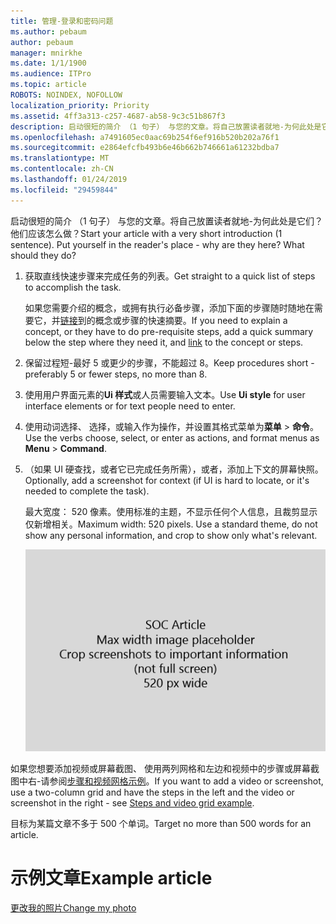 ```yaml
---
title: 管理-登录和密码问题
ms.author: pebaum
author: pebaum
manager: mnirkhe
ms.date: 1/1/1900
ms.audience: ITPro
ms.topic: article
ROBOTS: NOINDEX, NOFOLLOW
localization_priority: Priority
ms.assetid: 4ff3a313-c257-4687-ab58-9c3c51b867f3
description: 启动很短的简介 （1 句子） 与您的文章。将自己放置读者就地-为何此处是它们？他们应该怎么做？
ms.openlocfilehash: a7491605ec0aac69b254f6ef916b520b202a76f1
ms.sourcegitcommit: e2864efcfb493b6e46b662b746661a61232bdba7
ms.translationtype: MT
ms.contentlocale: zh-CN
ms.lasthandoff: 01/24/2019
ms.locfileid: "29459844"
---
```

<span data-ttu-id="6e1fa-p102">启动很短的简介 （1 句子） 与您的文章。将自己放置读者就地-为何此处是它们？他们应该怎么做？</span><span class="sxs-lookup"><span data-stu-id="6e1fa-p102">Start your article with a very short introduction (1 sentence). Put yourself in the reader's place - why are they here? What should they do?</span></span> 
  
1. <span data-ttu-id="6e1fa-108">获取直线快速步骤来完成任务的列表。</span><span class="sxs-lookup"><span data-stu-id="6e1fa-108">Get straight to a quick list of steps to accomplish the task.</span></span>
    
    <span data-ttu-id="6e1fa-109">如果您需要介绍的概念，或拥有执行必备步骤，添加下面的步骤随时随地在需要它，并[链接](https://support.office.com/article/f37e7984-cf03-4fde-92d3-82970d7e241b.aspx)到的概念或步骤的快速摘要。</span><span class="sxs-lookup"><span data-stu-id="6e1fa-109">If you need to explain a concept, or they have to do pre-requisite steps, add a quick summary below the step where they need it, and [link](https://support.office.com/article/f37e7984-cf03-4fde-92d3-82970d7e241b.aspx) to the concept or steps.</span></span> 
    
2. <span data-ttu-id="6e1fa-110">保留过程短-最好 5 或更少的步骤，不能超过 8。</span><span class="sxs-lookup"><span data-stu-id="6e1fa-110">Keep procedures short - preferably 5 or fewer steps, no more than 8.</span></span>
    
3. <span data-ttu-id="6e1fa-111">使用用户界面元素的**Ui 样式**或人员需要输入文本。</span><span class="sxs-lookup"><span data-stu-id="6e1fa-111">Use **Ui style** for user interface elements or for text people need to enter.</span></span> 
    
4. <span data-ttu-id="6e1fa-112">使用动词选择、 选择，或输入作为操作，并设置其格式菜单为**菜单** \> **命令**。</span><span class="sxs-lookup"><span data-stu-id="6e1fa-112">Use the verbs choose, select, or enter as actions, and format menus as **Menu** \> **Command**.</span></span>
    
5. <span data-ttu-id="6e1fa-113">（如果 UI 硬查找，或者它已完成任务所需），或者，添加上下文的屏幕快照。</span><span class="sxs-lookup"><span data-stu-id="6e1fa-113">Optionally, add a screenshot for context (if UI is hard to locate, or it's needed to complete the task).</span></span>
    
    <span data-ttu-id="6e1fa-p103">最大宽度： 520 像素。使用标准的主题，不显示任何个人信息，且裁剪显示仅新增相关。</span><span class="sxs-lookup"><span data-stu-id="6e1fa-p103">Maximum width: 520 pixels. Use a standard theme, do not show any personal information, and crop to show only what's relevant.</span></span> 
    
    ![占位符的最大宽度 SOC 文章画是 520 像素](media/7d43d3be-8658-4a5b-aa15-ed62a47a2b24.png)
  
<span data-ttu-id="6e1fa-117">如果您想要添加视频或屏幕截图、 使用两列网格和左边和视频中的步骤或屏幕截图中右-请参阅[步骤和视频网格示例](https://support.office.com/article/14ce8e82-efa0-47f5-bb84-94f078db3dae.aspx)。</span><span class="sxs-lookup"><span data-stu-id="6e1fa-117">If you want to add a video or screenshot, use a two-column grid and have the steps in the left and the video or screenshot in the right - see [Steps and video grid example](https://support.office.com/article/14ce8e82-efa0-47f5-bb84-94f078db3dae.aspx).</span></span> 
  
<span data-ttu-id="6e1fa-118">目标为某篇文章不多于 500 个单词。</span><span class="sxs-lookup"><span data-stu-id="6e1fa-118">Target no more than 500 words for an article.</span></span>
  
# <a name="example-article"></a><span data-ttu-id="6e1fa-119">示例文章</span><span class="sxs-lookup"><span data-stu-id="6e1fa-119">Example article</span></span>

[<span data-ttu-id="6e1fa-120">更改我的照片</span><span class="sxs-lookup"><span data-stu-id="6e1fa-120">Change my photo</span></span>](https://support.office.com/article/555376e0-1fca-49ba-8434-307a0525c767.aspx)
  


